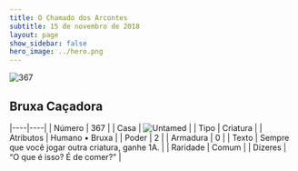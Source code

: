```yaml
---
title: O Chamado dos Arcontes
subtitle: 15 de novembro de 2018
layout: page
show_sidebar: false
hero_image: ../hero.png
---
```


![367](https://cdn.keyforgegame.com/media/card_front/pt/341_367_54RJ37XJPQ2_pt.png)

## Bruxa Caçadora

|----|----|
| Número | 367 |
| Casa | ![Untamed](https://archonarcana.com/images/thumb/b/bd/Untamed.png/22px-Untamed.png "Indomados") |
| Tipo | Criatura |
| Atributos | Humano • Bruxa |
| Poder | 2 |
| Armadura | 0 |
| Texto | Sempre que você jogar outra criatura, ganhe 1A. |
| Raridade | Comum |
| Dizeres | “O que é isso? É de comer?” |

